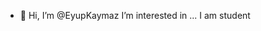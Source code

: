 - 👋 Hi, I’m @EyupKaymaz
I’m interested in ...
I am student


<!---
EyupKaymaz/EyupKaymaz is a ✨ special ✨ repository because its `README.md` (this file) appears on your GitHub profile.
You can click the Preview link to take a look at your changes.
--->
